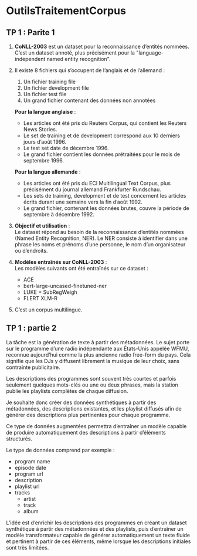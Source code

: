 # OutilsTraitementCorpus

## TP 1 : Parite 1

1. **CoNLL-2003** est un dataset pour la reconnaissance d’entités nommées. C’est un dataset annoté, plus précisément pour la "language-independent named entity recognition".  
2. Il existe 8 fichiers qui s’occupent de l’anglais et de l’allemand :  
   1. Un fichier training file
   2. Un fichier development file 
   3. Un fichier test file  
   4. Un grand fichier contenant des données non annotées

    **Pour la langue anglaise** :  
   - Les articles ont été pris du Reuters Corpus, qui contient les Reuters News Stories.  
   - Le set de training et de development correspond aux 10 derniers jours d’août 1996.  
   - Le test set date de décembre 1996.  
   - Le grand fichier contient les données prétraitées pour le mois de septembre 1996.

    **Pour la langue allemande** :  
   - Les articles ont été pris du ECI Multilingual Text Corpus, plus précisément du journal allemand Frankfurter Rundschau.  
   - Les sets de training, development et de test concernent les articles écrits durant une semaine vers la fin d’août 1992.  
   - Le grand fichier, contenant les données brutes, couvre la période de septembre à décembre 1992.

2. **Objectif et utilisation** :  
   Le dataset répond au besoin de la reconnaissance d’entités nommées (Named Entity Recognition, NER). Le NER consiste à identifier dans une phrase les noms et prénoms d’une personne, le nom d’un organisateur ou d’endroits.

3. **Modèles entraînés sur CoNLL-2003** :  
   Les modèles suivants ont été entraînés sur ce dataset :  
   - ACE  
   - bert-large-uncased-finetuned-ner  
   - LUKE + SubRegWeigh  
   - FLERT XLM-R

5. C’est un corpus multilingue.

## TP 1 : partie 2

La tâche est la génération de texte à partir des métadonnées. Le sujet porte sur le programme d’une radio indépendante aux États-Unis appelée WFMU, reconnue aujourd’hui comme la plus ancienne radio free-form du pays. Cela signifie que les DJs y diffusent librement la musique de leur choix, sans contrainte publicitaire.

Les descriptions des programmes sont souvent très courtes et parfois seulement quelques mots-clés ou une ou deux phrases, mais la station publie les playlists complètes de chaque diffusion.

Je souhaite donc créer des données synthétiques à partir des métadonnées, des descriptions existantes, et les playlist diffusés afin de générer des descriptions plus pertinentes pour chaque programme.

Ce type de données augmentées permettra d’entraîner un modèle capable de produire automatiquement des descriptions à partir d’éléments structurés.

Le type de données comprend par exemple :

- program name
- episode date
- program url
- description
- playlist url
- tracks
   - artist 
   - track
   - album

L’idée est d’enrichir les descriptions des programmes en créant un dataset synthétique à partir des métadonnées et des playlists, puis d’entraîner un modèle transformateur capable de générer automatiquement un texte fluide et pertinent à partir de ces éléments, même lorsque les descriptions initiales sont très limitées.